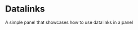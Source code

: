 <!-- This README file is going to be the one displayed on the Grafana.com website for your plugin -->

# Datalinks

A simple panel that showcases how to use datalinks in a panel
